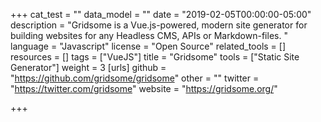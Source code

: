 +++
cat_test = ""
data_model = ""
date = "2019-02-05T00:00:00-05:00"
description = "Gridsome is a Vue.js-powered, modern site generator for building websites for any Headless CMS, APIs or Markdown-files. "
language = "Javascript"
license = "Open Source"
related_tools = []
resources = []
tags = ["VueJS"]
title = "Gridsome"
tools = ["Static Site Generator"]
weight = 3
[urls]
github = "https://github.com/gridsome/gridsome"
other = ""
twitter = "https://twitter.com/gridsome"
website = "https://gridsome.org/"

+++
